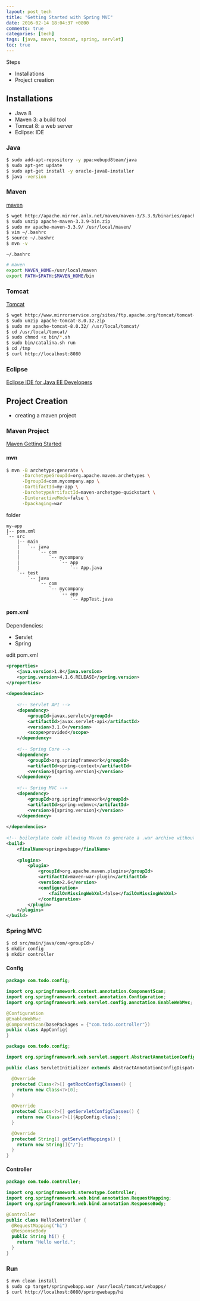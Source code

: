 ```yaml
---
layout: post_tech
title: "Getting Started with Spring MVC"
date: 2016-02-14 18:04:37 +0800
comments: true
categories: [tech]
tags: [java, maven, tomcat, spring, servlet]
toc: true
---
```


Steps

- Installations
- Project creation 

## Installations

- Java 8
- Maven 3: a build tool
- Tomcat 8: a web server
- Eclipse: IDE


### Java

```bash
$ sudo add-apt-repository -y ppa:webupd8team/java
$ sudo apt-get update
$ sudo apt-get install -y oracle-java8-installer
$ java -version
```

### Maven

[maven](http://maven.apache.org/download.cgi)

```bash
$ wget http://apache.mirror.anlx.net/maven/maven-3/3.3.9/binaries/apache-maven-3.3.9-bin.zip
$ sudo unzip apache-maven-3.3.9-bin.zip
$ sudo mv apache-maven-3.3.9/ /usr/local/maven/
$ vim ~/.bashrc
$ source ~/.bashrc
$ mvn -v
```

`~/.bashrc`

```bash
# maven
export MAVEN_HOME=/usr/local/maven
export PATH=$PATH:$MAVEN_HOME/bin
```

### Tomcat

[Tomcat](http://tomcat.apache.org/download-80.cgi)

```bash
$ wget http://www.mirrorservice.org/sites/ftp.apache.org/tomcat/tomcat-8/v8.0.32/bin/apache-tomcat-8.0.32.zip
$ sudo unzip apache-tomcat-8.0.32.zip
$ sudo mv apache-tomcat-8.0.32/ /usr/local/tomcat/
$ cd /usr/local/tomcat/
$ sudo chmod +x bin/*.sh
$ sudo bin/catalina.sh run
$ cd /tmp
$ curl http://localhost:8080
```

### Eclipse

[Eclipse IDE for Java EE Developers](http://www.eclipse.org/downloads/)

## Project Creation

- creating a maven project

### Maven Project

[Maven Getting Started](https://maven.apache.org/guides/getting-started/)

#### mvn

```bash
$ mvn -B archetype:generate \
      -DarchetypeGroupId=org.apache.maven.archetypes \
      -DgroupId=com.mycompany.app \
      -DartifactId=my-app \
      -DarchetypeArtifactId=maven-archetype-quickstart \
      -DinteractiveMode=false \
      -Dpackaging=war
```

folder

```
my-app
|-- pom.xml
`-- src
    |-- main
    |   `-- java
    |       `-- com
    |           `-- mycompany
    |               `-- app
    |                   `-- App.java
    `-- test
        `-- java
            `-- com
                `-- mycompany
                    `-- app
                        `-- AppTest.java
```

#### pom.xml

Dependencies:

- Servlet
- Spring

edit pom.xml

```xml
<properties>
	<java.version>1.8</java.version>
	<spring.version>4.1.6.RELEASE</spring.version>
</properties>
 
<dependencies>
 
	<!-- Servlet API -->
	<dependency>
		<groupId>javax.servlet</groupId>
		<artifactId>javax.servlet-api</artifactId>
		<version>3.1.0</version>
		<scope>provided</scope>
	</dependency>
 
	<!-- Spring Core -->
	<dependency>
		<groupId>org.springframework</groupId>
		<artifactId>spring-context</artifactId>
		<version>${spring.version}</version>
	</dependency>
 
	<!-- Spring MVC -->
	<dependency>
		<groupId>org.springframework</groupId>
		<artifactId>spring-webmvc</artifactId>
		<version>${spring.version}</version>
	</dependency>
 
</dependencies>
 
<!-- boilerplate code allowing Maven to generate a .war archive without requiring a web.xml file -->
<build>
	<finalName>springwebapp</finalName>
 
	<plugins>
		<plugin>
			<groupId>org.apache.maven.plugins</groupId>
			<artifactId>maven-war-plugin</artifactId>
			<version>2.6</version>
			<configuration>
				<failOnMissingWebXml>false</failOnMissingWebXml>
			</configuration>
		</plugin>
	</plugins>
</build>
```


### Spring MVC

```bash
$ cd src/main/java/com/<groupId>/
$ mkdir config
$ mkdir controller
```

#### Config

```java AppConfig.java
package com.todo.config;

import org.springframework.context.annotation.ComponentScan;
import org.springframework.context.annotation.Configuration;
import org.springframework.web.servlet.config.annotation.EnableWebMvc;

@Configuration
@EnableWebMvc
@ComponentScan(basePackages = {"com.todo.controller"})
public class AppConfig{
}
```

```java ServletInitializer.java
package com.todo.config;

import org.springframework.web.servlet.support.AbstractAnnotationConfigDispatcherServletInitializer;

public class ServletInitializer extends AbstractAnnotationConfigDispatcherServletInitializer {

  @Override
  protected Class<?>[] getRootConfigClasses() {
    return new Class<?>[0];
  }

  @Override
  protected Class<?>[] getServletConfigClasses() {
    return new Class<?>[]{AppConfig.class};
  }

  @Override
  protected String[] getServletMappings() {
    return new String[]{"/"};
  }
}
```

#### Controller

```java HelloController.java
package com.todo.controller;

import org.springframework.stereotype.Controller;
import org.springframework.web.bind.annotation.RequestMapping;
import org.springframework.web.bind.annotation.ResponseBody;

@Controller
public class HelloController {
  @RequestMapping("hi")
  @ResponseBody
  public String hi() {
    return "Hello world.";
  }
}
```


### Run

```bash
$ mvn clean install
$ sudo cp target/springwebapp.war /usr/local/tomcat/webapps/
$ curl http://localhost:8080/springwebapp/hi
```

